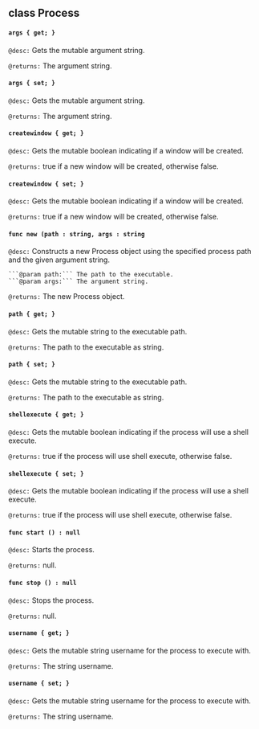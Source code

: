## class Process

#### ```args { get; }```


```@desc:``` Gets the mutable argument string.

```@returns:``` The argument string.

#### ```args { set; }```


```@desc:``` Gets the mutable argument string.

```@returns:``` The argument string.

#### ```createwindow { get; }```


```@desc:``` Gets the mutable boolean indicating if a window will be created.

```@returns:``` true if a new window will be created, otherwise false.

#### ```createwindow { set; }```


```@desc:``` Gets the mutable boolean indicating if a window will be created.

```@returns:``` true if a new window will be created, otherwise false.

#### ```func new (path : string, args : string```


```@desc:``` Constructs a new Process object using the specified process path and the given argument string.

    ```@param path:``` The path to the executable.
    ```@param args:``` The argument string.
```@returns:``` The new Process object.

#### ```path { get; }```


```@desc:``` Gets the mutable string to the executable path.

```@returns:``` The path to the executable as string.

#### ```path { set; }```


```@desc:``` Gets the mutable string to the executable path.

```@returns:``` The path to the executable as string.

#### ```shellexecute { get; }```


```@desc:``` Gets the mutable boolean indicating if the process will use a shell execute.

```@returns:``` true if the process will use shell execute, otherwise false.

#### ```shellexecute { set; }```


```@desc:``` Gets the mutable boolean indicating if the process will use a shell execute.

```@returns:``` true if the process will use shell execute, otherwise false.

#### ```func start () : null```


```@desc:``` Starts the process.

```@returns:``` null.

#### ```func stop () : null```


```@desc:``` Stops the process.

```@returns:``` null.

#### ```username { get; }```


```@desc:``` Gets the mutable string username for the process to execute with.

```@returns:``` The string username.

#### ```username { set; }```


```@desc:``` Gets the mutable string username for the process to execute with.

```@returns:``` The string username.

